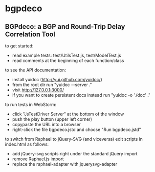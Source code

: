 bgpdeco
=======

BGPdeco: a BGP and Round-Trip Delay Correlation Tool
----------------------------------------------------


to get started:
- read example tests: test/UtilsTest.js, test/ModelTest.js
- read comments at the beginning of each function/class

to see the API documentation:
- install yuidoc (http://yui.github.com/yuidoc/)
- from the root dir run "yuidoc --server ."
- visit http://127.0.0.1:3000/
- if you want to create persistent docs instead run "yuidoc -o './doc' ."

to run tests in WebStorm:
- click "JsTestDriver Server" at the bottom of the window
- push the play button (upper left corner)
- copypaste the URL into a browser
- right-click the file bgpdeco.jstd and choose "Run bgpdeco.jstd"

to switch from Raphael to jQuery-SVG (and viceversa) edit scripts in index.html as follows:
- add jQuery-svg scripts right under the standard jQuery import
- remove Raphael.js import
- replace the raphael-adapter with jquerysvg-adapter

